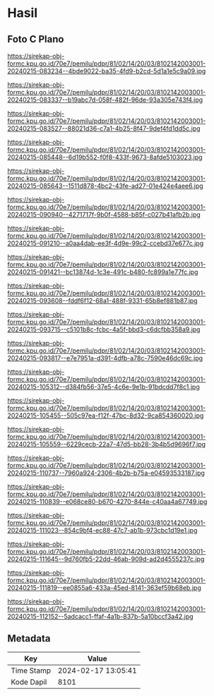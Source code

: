 # Hasil

## Foto C Plano

https://sirekap-obj-formc.kpu.go.id/70e7/pemilu/pdpr/81/02/14/20/03/8102142003001-20240215-083234--4bde9022-ba35-4fd9-b2cd-5d1a1e5c9a09.jpg

https://sirekap-obj-formc.kpu.go.id/70e7/pemilu/pdpr/81/02/14/20/03/8102142003001-20240215-083337--b19abc7d-058f-482f-96de-93a305e743f4.jpg

https://sirekap-obj-formc.kpu.go.id/70e7/pemilu/pdpr/81/02/14/20/03/8102142003001-20240215-083527--88021d36-c7a1-4b25-8f47-9def4fd1dd5c.jpg

https://sirekap-obj-formc.kpu.go.id/70e7/pemilu/pdpr/81/02/14/20/03/8102142003001-20240215-085448--6d19b552-f0f8-433f-9673-8afde5103023.jpg

https://sirekap-obj-formc.kpu.go.id/70e7/pemilu/pdpr/81/02/14/20/03/8102142003001-20240215-085643--1511d878-4bc2-43fe-ad27-01e424e4aee6.jpg

https://sirekap-obj-formc.kpu.go.id/70e7/pemilu/pdpr/81/02/14/20/03/8102142003001-20240215-090940--4271717f-9b0f-4588-b85f-c027b41afb2b.jpg

https://sirekap-obj-formc.kpu.go.id/70e7/pemilu/pdpr/81/02/14/20/03/8102142003001-20240215-091210--a0aa4dab-ee3f-4d9e-99c2-ccebd37e677c.jpg

https://sirekap-obj-formc.kpu.go.id/70e7/pemilu/pdpr/81/02/14/20/03/8102142003001-20240215-091421--bc13874d-1c3e-491c-b480-fc899a1e77fc.jpg

https://sirekap-obj-formc.kpu.go.id/70e7/pemilu/pdpr/81/02/14/20/03/8102142003001-20240215-093608--fddf6f12-68a1-488f-9331-65b8ef881b87.jpg

https://sirekap-obj-formc.kpu.go.id/70e7/pemilu/pdpr/81/02/14/20/03/8102142003001-20240215-093715--c5101b8c-fcbc-4a5f-bbd3-c6dcfbb358a9.jpg

https://sirekap-obj-formc.kpu.go.id/70e7/pemilu/pdpr/81/02/14/20/03/8102142003001-20240215-093817--e7e7951a-d391-4dfb-a78c-7590e46dc69c.jpg

https://sirekap-obj-formc.kpu.go.id/70e7/pemilu/pdpr/81/02/14/20/03/8102142003001-20240215-105312--d384fb56-37e5-4c6e-9e1b-91bdcdd7f8c1.jpg

https://sirekap-obj-formc.kpu.go.id/70e7/pemilu/pdpr/81/02/14/20/03/8102142003001-20240215-105455--505c97ea-f12f-47bc-8d32-9ca854360020.jpg

https://sirekap-obj-formc.kpu.go.id/70e7/pemilu/pdpr/81/02/14/20/03/8102142003001-20240215-105559--6229cecb-22a7-47d5-bb28-3b4b5d9696f7.jpg

https://sirekap-obj-formc.kpu.go.id/70e7/pemilu/pdpr/81/02/14/20/03/8102142003001-20240215-110737--7960a924-2306-4b2b-b75a-e04593533187.jpg

https://sirekap-obj-formc.kpu.go.id/70e7/pemilu/pdpr/81/02/14/20/03/8102142003001-20240215-110839--e068ce80-b670-4270-844e-c40aa4a67749.jpg

https://sirekap-obj-formc.kpu.go.id/70e7/pemilu/pdpr/81/02/14/20/03/8102142003001-20240215-111023--854c9bf4-ec88-47c7-ab1b-973cbc1d19e1.jpg

https://sirekap-obj-formc.kpu.go.id/70e7/pemilu/pdpr/81/02/14/20/03/8102142003001-20240215-111645--9d760fb5-22dd-46ab-909d-ad2d4555237c.jpg

https://sirekap-obj-formc.kpu.go.id/70e7/pemilu/pdpr/81/02/14/20/03/8102142003001-20240215-111819--ee0855a6-433a-45ed-8141-363ef59b68eb.jpg

https://sirekap-obj-formc.kpu.go.id/70e7/pemilu/pdpr/81/02/14/20/03/8102142003001-20240215-112152--5adcacc1-ffaf-4a1b-837b-5a10bccf3a42.jpg


## Metadata

| Key        | Value               |
| ---------- | ------------------- |
| Time Stamp | 2024-02-17 13:05:41 |
| Kode Dapil | 8101                |



